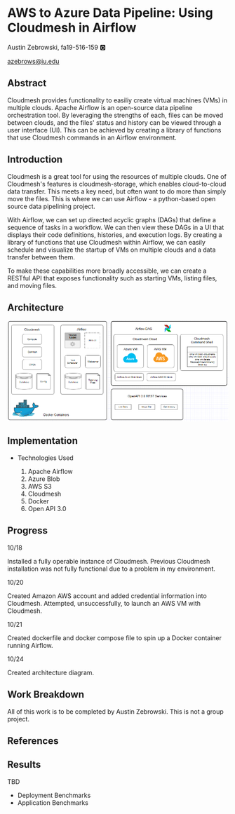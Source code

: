 # AWS to Azure Data Pipeline: Using Cloudmesh in Airflow

Austin Zebrowski, fa19-516-159 :o2:

azebrows@iu.edu

## Abstract

Cloudmesh provides functionality to easiliy create virtual machines (VMs) in multiple clouds. Apache Airflow is an open-source data pipeline orchestration tool. By leveraging the strengths of each, files can be moved between clouds, and the files' status and history can be viewed through a user interface (UI). This can be achieved by creating a library of functions that use Cloudmesh commands in an Airflow environment.

## Introduction

Cloudmesh is a great tool for using the resources of multiple clouds. One of Cloudmesh's features is cloudmesh-storage, which enables cloud-to-cloud data transfer. This meets a key need, but often want to do more than simply move the files. This is where we can use Airflow - a python-based open source data pipelining project.

With Airflow, we can set up directed acyclic graphs (DAGs) that define a sequence of tasks in a workflow. We can then view these DAGs in a UI that displays their code definitions, histories, and execution logs. By creating a library of functions that use Cloudmesh within Airflow, we can easily schedule and visualize the startup of VMs on multiple clouds and a data transfer between them.

To make these capabilities more broadly accessible, we can create a RESTful API that exposes functionality such as starting VMs, listing files, and moving files.

## Architecture

![Architecture](https://github.com/cloudmesh-community/fa19-516-159/blob/master/project/images/architecture_image.PNG)

## Implementation

* Technologies Used

    1) Apache Airflow
    2) Azure Blob
    3) AWS S3
    4) Cloudmesh
    5) Docker
    6) Open API 3.0

## Progress

10/18

Installed a fully operable instance of Cloudmesh. Previous Cloudmesh installation was not fully functional due to a problem in my environment. 

10/20

Created Amazon AWS account and added credential information into Cloudmesh. Attempted, unsuccessfully, to launch an AWS VM with Cloudmesh.

10/21

Created dockerfile and docker compose file to spin up a Docker container running Airflow.

10/24

Created architecture diagram.


## Work Breakdown

All of this work is to be completed by Austin Zebrowski. This is not a group project.

## References

## Results

TBD

* Deployment Benchmarks
* Application Benchmarks
